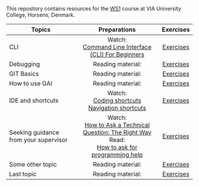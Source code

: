 This repository contains resources for the [WS1](https://en.via.dk/link-tba) course at VIA University College, Horsens, Denmark.

| Topics                                |   Preparations    |         Exercises          |
| ------------------------------------- | :---------------: | :------------------------: |
| CLI                                   | Watch: <br> [Command Line Interface (CLI) For Beginners](https://www.youtube.com/watch?v=mUXVBMhr7Xg)| [Exercises](CLI/README.md) |
| Debugging                             | Reading material: | [Exercises](Debugging/README.md) |
| GIT Basics                            | Reading material: | [Exercises](CLI/README.md) |
| How to use GAI                        | Reading material: | [Exercises](CLI/README.md) |
| IDE and shortcuts                     | Watch: <br> [Coding shortcuts](https://www.youtube.com/watch?v=eimdQeNG-68) <br> [Navigation shortcuts](https://www.youtube.com/watch?v=bWivMas6Ilw) | [Exercises](CLI/README.md) |
| Seeking guidance from your supervisor | Watch: <br> [How to Ask a Technical Question: The Right Way](https://www.youtube.com/watch?v=Gc9ilHp01vY&) <br> Read: <br> [How to ask for programming help](https://www.red-gate.com/simple-talk/blogs/how-to-ask-for-programming-help/)| [Exercises](CLI/README.md) |
| Some other topic                      | Reading material: | [Exercises](CLI/README.md) |
| Last topic                            | Reading material: | [Exercises](CLI/README.md) |
